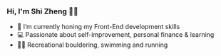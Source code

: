 ### Hi, I'm Shi Zheng 👋🏻

- 🌱 I’m currently honing my Front-End development skills
- 💻 Passionate about self-improvement, personal finance & learning
- 🧗🏼  Recreational bouldering, swimming and running

<!--
**shizhenggg/shizhenggg** is a ✨ _special_ ✨ repository because its `README.md` (this file) appears on your GitHub profile.

Here are some ideas to get you started:

- 🔭 I’m currently working on ...
- 🌱 I’m currently learning ...
- 👯 I’m looking to collaborate on ...
- 🤔 I’m looking for help with ...
- 💬 Ask me about ...
- 📫 How to reach me: ...
- 😄 Pronouns: ...
- ⚡ Fun fact: ...
-->
